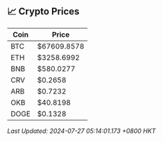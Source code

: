 ## 📈 Crypto Prices

| Coin | Price |
| ---- | ----- |
| BTC | $67609.8578 |
| ETH | $3258.6992 |
| BNB | $580.0277 |
| CRV | $0.2658 |
| ARB | $0.7232 |
| OKB | $40.8198 |
| DOGE | $0.1328 |

_Last Updated: 2024-07-27 05:14:01.173 +0800 HKT_